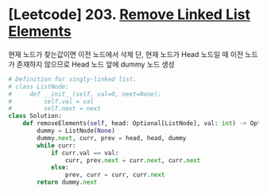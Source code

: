 # [Leetcode] 203. [Remove Linked List Elements](https://leetcode.com/problems/remove-linked-list-elements/)

현재 노드가 찾는값이면 이전 노드에서 삭제
단, 현재 노드가 Head 노드일 때 이전 노드가 존재하지 않으므로 Head 노드 앞에 dummy 노드 생성

```py
# Definition for singly-linked list.
# class ListNode:
#     def __init__(self, val=0, next=None):
#         self.val = val
#         self.next = next
class Solution:
    def removeElements(self, head: Optional[ListNode], val: int) -> Optional[ListNode]:
        dummy = ListNode(None)
        dummy.next, curr, prev = head, head, dummy
        while curr:
            if curr.val == val:
                curr, prev.next = curr.next, curr.next
            else:
                prev, curr = curr, curr.next
        return dummy.next
```
